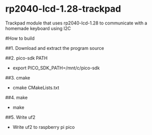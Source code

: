 # rp2040-lcd-1.28-trackpad
 Trackpad module that uses rp2040-lcd-1.28 to communicate with a homemade keyboard using I2C


#How to build

##1. Download and extract the program source

##2. pico-sdk PATH

   - export PICO_SDK_PATH=/mnt/c/pico-sdk

##3. cmake

   - cmake CMakeLists.txt

##4. make

   - make

##5. Write uf2

   - Write uf2 to raspberry pi pico
